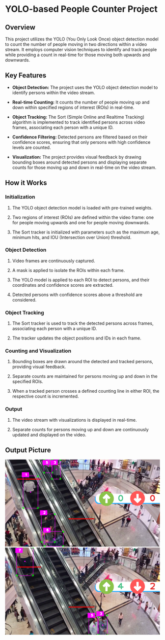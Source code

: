 # YOLO-based People Counter Project

## Overview

This project utilizes the YOLO (You Only Look Once) object detection model to count the number of people moving in two directions within a video stream. It employs computer vision techniques to identify and track people while providing a count in real-time for those moving both upwards and downwards.

## Key Features

- **Object Detection:** The project uses the YOLO object detection model to identify persons within the video stream.

- **Real-time Counting:** It counts the number of people moving up and down within specified regions of interest (ROIs) in real-time.

- **Object Tracking:** The Sort (Simple Online and Realtime Tracking) algorithm is implemented to track identified persons across video frames, associating each person with a unique ID.

- **Confidence Filtering:** Detected persons are filtered based on their confidence scores, ensuring that only persons with high confidence levels are counted.

- **Visualization:** The project provides visual feedback by drawing bounding boxes around detected persons and displaying separate counts for those moving up and down in real-time on the video stream.

## How it Works

### Initialization

1. The YOLO object detection model is loaded with pre-trained weights.

2. Two regions of interest (ROIs) are defined within the video frame: one for people moving upwards and one for people moving downwards.

3. The Sort tracker is initialized with parameters such as the maximum age, minimum hits, and IOU (Intersection over Union) threshold.

### Object Detection

1. Video frames are continuously captured.

2. A mask is applied to isolate the ROIs within each frame.

3. The YOLO model is applied to each ROI to detect persons, and their coordinates and confidence scores are extracted.

4. Detected persons with confidence scores above a threshold are considered.

### Object Tracking

1. The Sort tracker is used to track the detected persons across frames, associating each person with a unique ID.

2. The tracker updates the object positions and IDs in each frame.

### Counting and Visualization

1. Bounding boxes are drawn around the detected and tracked persons, providing visual feedback.

2. Separate counts are maintained for persons moving up and down in the specified ROIs.

3. When a tracked person crosses a defined counting line in either ROI, the respective count is incremented.

### Output

1. The video stream with visualizations is displayed in real-time.

2. Separate counts for persons moving up and down are continuously updated and displayed on the video.

## Output Picture

![Output Picture](Project2_1.png)
![Output Picture](Project2_2.png)
